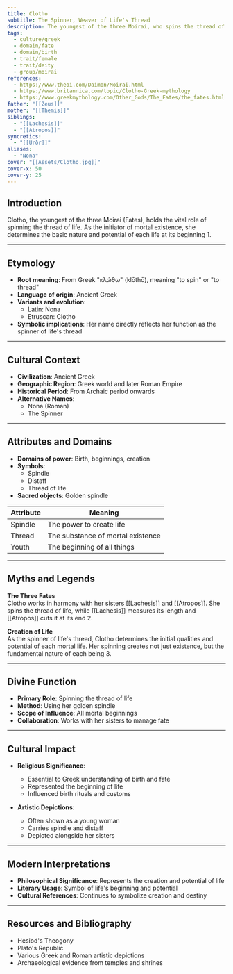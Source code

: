 ```yaml
---
title: Clotho
subtitle: The Spinner, Weaver of Life's Thread
description: The youngest of the three Moirai, who spins the thread of life, initiating mortal existence and determining its essential nature
tags:
  - culture/greek
  - domain/fate
  - domain/birth
  - trait/female
  - trait/deity
  - group/moirai
references:
  - https://www.theoi.com/Daimon/Moirai.html
  - https://www.britannica.com/topic/Clotho-Greek-mythology
  - https://www.greekmythology.com/Other_Gods/The_Fates/the_fates.html
father: "[[Zeus]]"
mother: "[[Themis]]"
siblings:
  - "[[Lachesis]]"
  - "[[Atropos]]"
syncretics:
  - "[[Urðr]]"
aliases:
  - "Nona"
cover: "[[Assets/Clotho.jpg]]"
cover-x: 50
cover-y: 25
---
```

##  Introduction
Clotho, the youngest of the three Moirai (Fates), holds the vital role of spinning the thread of life. As the initiator of mortal existence, she determines the basic nature and potential of each life at its beginning <mcreference link="https://www.theoi.com/Daimon/Moirai.html" index="1">1</mcreference>.

---

## Etymology

- **Root meaning**: From Greek "κλώθω" (klōthō), meaning "to spin" or "to thread"
- **Language of origin**: Ancient Greek
- **Variants and evolution**: 
  - Latin: Nona
  - Etruscan: Clotho
- **Symbolic implications**: Her name directly reflects her function as the spinner of life's thread

---

##  Cultural Context

- **Civilization**: Ancient Greek
- **Geographic Region**: Greek world and later Roman Empire
- **Historical Period**: From Archaic period onwards
- **Alternative Names**:
  - Nona (Roman)
  - The Spinner

---

## Attributes and Domains

- **Domains of power**: Birth, beginnings, creation
- **Symbols**: 
  - Spindle
  - Distaff
  - Thread of life
- **Sacred objects**: Golden spindle

| Attribute | Meaning |
|-----------|----------|
| Spindle | The power to create life |
| Thread | The substance of mortal existence |
| Youth | The beginning of all things |

---

## Myths and Legends

**The Three Fates**  
Clotho works in harmony with her sisters [[Lachesis]] and [[Atropos]]. She spins the thread of life, while [[Lachesis]] measures its length and [[Atropos]] cuts it at its end <mcreference link="https://www.britannica.com/topic/Clotho-Greek-mythology" index="2">2</mcreference>.

**Creation of Life**  
As the spinner of life's thread, Clotho determines the initial qualities and potential of each mortal life. Her spinning creates not just existence, but the fundamental nature of each being <mcreference link="https://www.greekmythology.com/Other_Gods/The_Fates/the_fates.html" index="3">3</mcreference>.

---

## Divine Function

- **Primary Role**: Spinning the thread of life
- **Method**: Using her golden spindle
- **Scope of Influence**: All mortal beginnings
- **Collaboration**: Works with her sisters to manage fate

---

## Cultural Impact

- **Religious Significance**: 
  - Essential to Greek understanding of birth and fate
  - Represented the beginning of life
  - Influenced birth rituals and customs

- **Artistic Depictions**:
  - Often shown as a young woman
  - Carries spindle and distaff
  - Depicted alongside her sisters

---

## Modern Interpretations

- **Philosophical Significance**: Represents the creation and potential of life
- **Literary Usage**: Symbol of life's beginning and potential
- **Cultural References**: Continues to symbolize creation and destiny

---

## Resources and Bibliography

- Hesiod's Theogony
- Plato's Republic
- Various Greek and Roman artistic depictions
- Archaeological evidence from temples and shrines